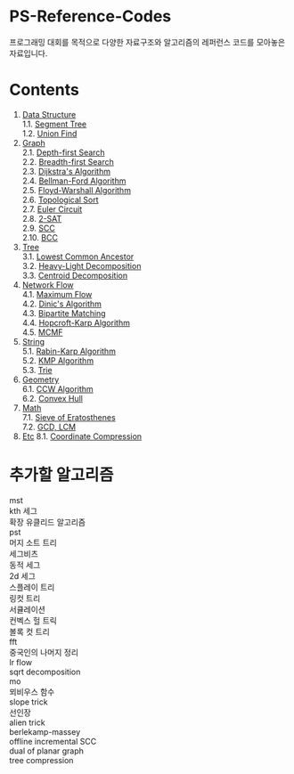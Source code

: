 # PS-Reference-Codes
프로그래밍 대회를 목적으로 다양한 자료구조와 알고리즘의 레퍼런스 코드를 모아놓은 자료입니다.

# Contents
1. [Data Structure](https://github.com/manoflearning/PS-Reference-Codes/tree/master/Reference%20Codes/1.%20Data%20Structure) <br/>
1.1. [Segment Tree](https://github.com/manoflearning/PS-Reference-Codes/tree/master/Reference%20Codes/1.%20Data%20Structure/1.1.%20Segment%20Tree) <br/>
1.2. [Union Find](https://github.com/manoflearning/PS-Reference-Codes/blob/master/Reference%20Codes/1.%20Data%20Structure/1.2.%20Union%20Find.cpp) <br/>
2. [Graph](https://github.com/manoflearning/PS-Reference-Codes/tree/master/Reference%20Codes/2.%20Graph) <br/>
2.1. [Depth-first Search](https://github.com/manoflearning/PS-Reference-Codes/blob/master/Reference%20Codes/2.%20Graph/2.1.%20Depth-first%20Search.cpp) <br/>
2.2. [Breadth-first Search](https://github.com/manoflearning/PS-Reference-Codes/blob/master/Reference%20Codes/2.%20Graph/2.2.%20Breadth-first%20Search.cpp) <br/>
2.3. [Dijkstra's Algorithm](https://github.com/manoflearning/PS-Reference-Codes/blob/master/Reference%20Codes/2.%20Graph/2.3.%20Dijkstra's%20Algorithm.cpp) <br/>
2.4. [Bellman-Ford Algorithm](https://github.com/manoflearning/PS-Reference-Codes/blob/master/Reference%20Codes/2.%20Graph/2.4.%20Bellman-Ford%20Algorithm.cpp) <br/>
2.5. [Floyd-Warshall Algorithm](https://github.com/manoflearning/PS-Reference-Codes/blob/master/Reference%20Codes/2.%20Graph/2.5.%20Floyd-Warshall%20Algorithm.cpp) <br/>
2.6. [Topological Sort](https://github.com/manoflearning/PS-Reference-Codes/tree/master/Reference%20Codes/2.%20Graph/2.6.%20Topological%20Sort) <br/>
2.7. [Euler Circuit](https://github.com/manoflearning/PS-Reference-Codes/blob/master/Reference%20Codes/2.%20Graph/2.7.%20Euler%20Circuit.cpp) <br/>
2.8. [2-SAT](https://github.com/manoflearning/PS-Reference-Codes/blob/master/Reference%20Codes/2.%20Graph/2.8.%202-SAT.cpp) <br/>
2.9. [SCC](https://github.com/manoflearning/PS-Reference-Codes/blob/master/Reference%20Codes/2.%20Graph/2.9.%20SCC.cpp) <br/>
2.10. [BCC](https://github.com/manoflearning/PS-Reference-Codes/blob/master/Reference%20Codes/2.%20Graph/2.10.%20BCC.cpp) <br/>
3. [Tree](https://github.com/manoflearning/PS-Reference-Codes/tree/master/Reference%20Codes/3.%20Tree) <br/>
3.1. [Lowest Common Ancestor](https://github.com/manoflearning/PS-Reference-Codes/blob/master/Reference%20Codes/3.%20Tree/3.1.%20Lowest%20Common%20Ancestor.cpp) <br/>
3.2. [Heavy-Light Decomposition](https://github.com/manoflearning/PS-Reference-Codes/tree/master/Reference%20Codes/3.%20Tree/3.2.%20Heavy-Light%20Decomposition) <br/>
3.3. [Centroid Decomposition](https://github.com/manoflearning/PS-Reference-Codes/blob/master/Reference%20Codes/3.%20Tree/3.3.%20Centroid%20Decomposition.cpp) <br/>
4. [Network Flow](https://github.com/manoflearning/PS-Reference-Codes/tree/master/Reference%20Codes/4.%20Network%20Flow) <br/>
4.1. [Maximum Flow](https://github.com/manoflearning/PS-Reference-Codes/tree/master/Reference%20Codes/4.%20Network%20Flow/4.1.%20Maximum%20Flow) <br/>
4.2. [Dinic's Algorithm](https://github.com/manoflearning/PS-Reference-Codes/blob/master/Reference%20Codes/4.%20Network%20Flow/4.2.%20Dinic's%20Algorithm.cpp) <br/>
4.3. [Bipartite Matching](https://github.com/manoflearning/PS-Reference-Codes/blob/master/Reference%20Codes/4.%20Network%20Flow/4.3.%20Bipartite%20Matching.cpp) <br/>
4.4. [Hopcroft-Karp Algorithm](https://github.com/manoflearning/PS-Reference-Codes/blob/master/Reference%20Codes/4.%20Network%20Flow/4.4.%20Hopcroft-Karp%20Algorithm.cpp) <br/>
4.5. [MCMF](https://github.com/manoflearning/PS-Reference-Codes/blob/master/Reference%20Codes/4.%20Network%20Flow/4.5.%20MCMF.cpp) <br/>
5. [String](https://github.com/manoflearning/PS-Reference-Codes/tree/master/Reference%20Codes/5.%20String) <br/>
5.1. [Rabin-Karp Algorithm](https://github.com/manoflearning/PS-Reference-Codes/tree/master/Reference%20Codes/5.%20String/5.1.%20Rabin-Karp%20Algorithm) <br/>
5.2. [KMP Algorithm](https://github.com/manoflearning/PS-Reference-Codes/blob/master/Reference%20Codes/5.%20String/5.2.%20KMP%20Algorithm.cpp) <br/>
5.3. [Trie](https://github.com/manoflearning/PS-Reference-Codes/tree/master/Reference%20Codes/5.%20String/5.3.%20Trie) <br/>
6. [Geometry](https://github.com/manoflearning/PS-Reference-Codes/tree/master/Reference%20Codes/6.%20Geometry) <br/>
6.1. [CCW Algorithm](https://github.com/manoflearning/PS-Reference-Codes/blob/master/Reference%20Codes/6.%20Geometry/6.1.%20CCW%20Algorithm.cpp) <br/>
6.2. [Convex Hull](https://github.com/manoflearning/PS-Reference-Codes/blob/master/Reference%20Codes/6.%20Geometry/6.2.%20Convex%20Hull.cpp) <br/>
7. [Math](https://github.com/manoflearning/PS-Reference-Codes/tree/master/Reference%20Codes/7.%20Math) <br/>
7.1. [Sieve of Eratosthenes](https://github.com/manoflearning/PS-Reference-Codes/blob/master/Reference%20Codes/7.%20Math/7.1.%20Sieve%20of%20Eratosthenes.cpp) <br/>
7.2. [GCD, LCM](https://github.com/manoflearning/PS-Reference-Codes/blob/master/Reference%20Codes/7.%20Math/7.2.%20GCD,%20LCM.cpp) <br/>
8. [Etc](https://github.com/manoflearning/PS-Reference-Codes/tree/master/Reference%20Codes/8.%20Etc)
8.1. [Coordinate Compression](https://github.com/manoflearning/PS-Reference-Codes/blob/master/Reference%20Codes/8.%20Etc/8.1.%20Coordinate%20Compression.cpp)

# 추가할 알고리즘
mst <br/>
kth 세그 <br/>
확장 유클리드 알고리즘 <br/>
pst <br/>
머지 소트 트리 <br/>
세그비츠 <br/>
동적 세그 <br/>
2d 세그 <br/>
스플레이 트리 <br/>
링컷 트리 <br/>
서큘레이션 <br/>
컨벡스 헐 트릭 <br/>
볼록 컷 트리 <br/>
fft <br/>
중국인의 나머지 정리 <br/>
lr flow <br/>
sqrt decomposition <br/>
mo <br/>
뫼비우스 함수 <br/>
slope trick <br/>
선인장 <br/>
alien trick <br/>
berlekamp-massey <br/>
offline incremental SCC <br/>
dual of planar graph <br/>
tree compression <br/>
